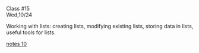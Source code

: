 <div class="lecture2">

<div class="column_date">
<p markdown="block">

Class #15 <br>
Wed,10/24

</p>
</div>
<div class="column_materials">
<p markdown="block">

Working with lists: creating lists, modifying existing lists,
storing data in lists, useful tools for lists.



[notes 10](https://drive.google.com/drive/folders/1-Rix3KyrOcqCpckkmU_nJX6-YUwnre7G?usp=sharing)



</p>
</div>

<div class="column_assign">
<p markdown="block">



</p>
</div>

</div>
